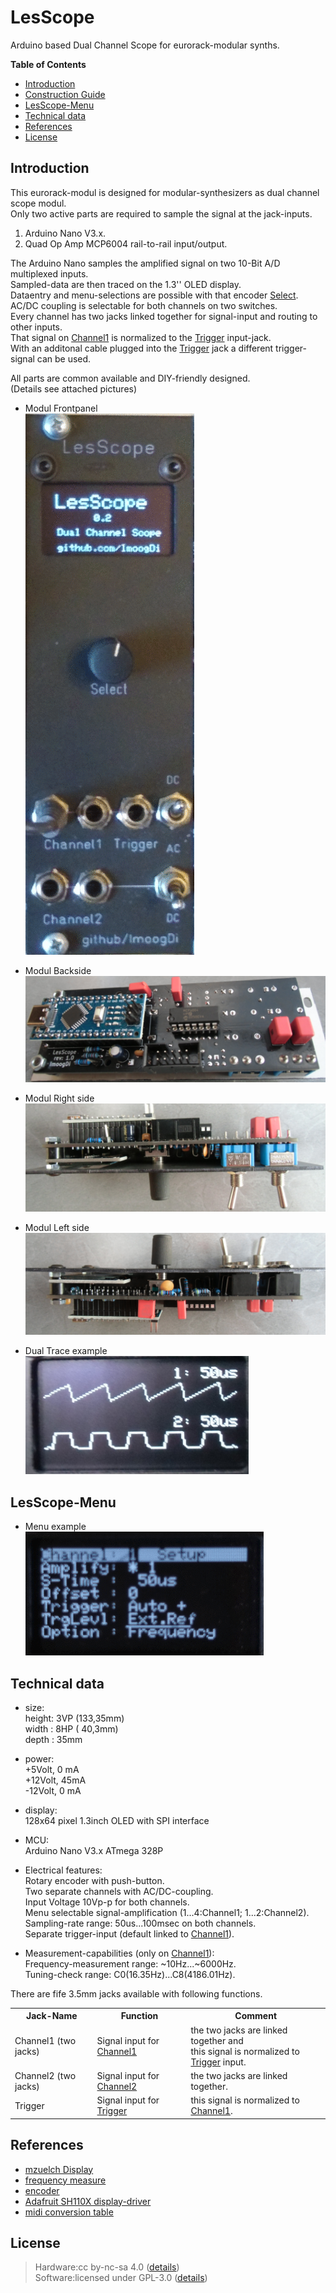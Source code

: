 # LesScope
Arduino based Dual Channel Scope for eurorack-modular synths.

**Table of Contents**

- [Introduction](#intro)
- [Construction Guide](./doc/constructionguide.md)
- [LesScope-Menu](#menu)
- [Technical data](#technical-data)
- [References](#references)
- [License](#license)

## Introduction<a name="intro"></a>

This eurorack-modul is designed for modular-synthesizers as dual channel scope modul.  
Only two active parts are required to sample the signal at the jack-inputs.  
 1. Arduino Nano V3.x.  
 2. Quad Op Amp MCP6004 rail-to-rail input/output.  

The Arduino Nano samples the amplified signal on two 10-Bit A/D multiplexed inputs.  
Sampled-data are then traced on the 1.3'' OLED display.  
Dataentry and menu-selections are possible with that encoder <u>Select</u>.  
AC/DC coupling is selectable for both channels on two switches.  
Every channel has two jacks linked together for signal-input and routing to other inputs.  
That signal on <u>Channel1</u> is normalized to the <u>Trigger</u> input-jack.  
With an additonal cable plugged into the <u>Trigger</u> jack a different trigger-signal can be used.  


All parts are common available and DIY-friendly designed.   
(Details see attached pictures)  

- Modul Frontpanel  
![Modul: LesScope Front](./doc/pictures/modul/LesScope_modul.gif) 

- Modul Backside  
![Modul: LesScope Backside](./doc/pictures/LesScope_backside.png) 

- Modul Right side  
![Modul: LesScope Backside](./doc/pictures/LesScope_R_side.png) 

- Modul Left side  
![Modul: LesScope Backside](./doc/pictures/LesScope_L_side.png) 

- Dual Trace example  
![Dual Trace example](./doc/pictures/LesScope_dual_trace.png) 

## LesScope-Menu<a name="menu"></a>
- Menu example  
![Menu example](./doc/pictures/menu/LesScope_menu.gif) 

## Technical data<a name="technical-data"></a>

- size:  
  height: 3VP (133,35mm)  
  width : 8HP ( 40,3mm)  
  depth : 35mm

- power:  
   +5Volt, 0 mA  
  +12Volt, 45mA  
  -12Volt, 0 mA  

- display:  
    128x64 pixel 1.3inch OLED with SPI interface  

- MCU:  
    Arduino Nano V3.x ATmega 328P  

- Electrical features:  
    Rotary encoder with push-button.  
    Two separate channels with AC/DC-coupling.  
    Input Voltage 10Vp-p for both channels.  
    Menu selectable signal-amplification (1...4:Channel1; 1...2:Channel2).  
    Sampling-rate range: 50us...100msec on both channels.  
    Separate trigger-input (default linked to <u>Channel1</u>).  

- Measurement-capabilities (only on <u>Channel1</u>):  
    Frequency-measurement range: ~10Hz...~6000Hz.  
    Tuning-check range: C0(16.35Hz)...C8(4186.01Hz).  

There are fife 3.5mm jacks available with following functions.  
<table>
<tr>
    <th>Jack-Name</th>
    <th>Function</th>
    <th>Comment</th>
</tr>
<tr>
    <td>Channel1 (two jacks)</td>
    <td>Signal input for <u>Channel1</u></td>
    <td>the two jacks are linked together and <br>this signal is normalized to <u>Trigger</u> input.</td>
</tr>
<tr>
    <td>Channel2 (two jacks)</td>
    <td>Signal input for <u>Channel2</u></td>
    <td>the two jacks are linked together.</td>
</tr>
<tr>
    <td>Trigger</td>
    <td>Signal input for <u>Trigger</u></td>
    <td>this signal is normalized to <u>Channel1</u>.</td>
</tr>
</table>


## References<a name="references"></a>

* [mzuelch Display](https://github.com/mzuelch/CATs-Eurosynth/tree/main/Modules/HAGIWO/Display)
* [frequency measure](http://www.pjrc.com/teensy/td_libs_FreqMeasure.html)
* [encoder](http://www.pjrc.com/teensy/td_libs_Encoder.html)
* [Adafruit SH110X display-driver](https://github.com/adafruit/Adafruit_SH110X/actions)
* [midi conversion table](https://musicinformationretrieval.com/midi_conversion_table.html)

## License<a name="license"></a>
> Hardware:cc by-nc-sa 4.0  ([details](https://creativecommons.org/licenses/by-nc-sa/4.0/))  
> Software:licensed under GPL-3.0 ([details](https://www.gnu.org/licenses/gpl-3.0.html.en))
